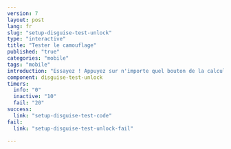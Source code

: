 ```yaml
---
version: 7
layout: post
lang: fr
slug: "setup-disguise-test-unlock"
type: "interactive"
title: "Tester le camouflage"
published: "true"
categories: "mobile"
tags: "mobile"
introduction: "Essayez ! Appuyez sur n'importe quel bouton de la calculatrice."
component: disguise-test-unlock
timers:
  info: "0"
  inactive: "10"
  fail: "20"
success: 
  link: "setup-disguise-test-code"
fail: 
  link: "setup-disguise-test-unlock-fail"

---
```


